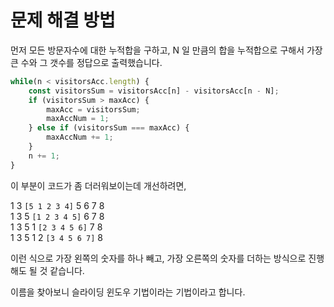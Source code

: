 # 문제 해결 방법
먼저 모든 방문자수에 대한 누적합을 구하고, N 일 만큼의 합을 누적합으로 구해서 가장 큰 수와 그 갯수를 정답으로 출력했습니다.  

``` javascript
while(n < visitorsAcc.length) {
    const visitorsSum = visitorsAcc[n] - visitorsAcc[n - N];
    if (visitorsSum > maxAcc) {
        maxAcc = visitorsSum;
        maxAccNum = 1;
    } else if (visitorsSum === maxAcc) {
        maxAccNum += 1;
    }
    n += 1;
}
```
이 부분이 코드가 좀 더러워보이는데 개선하려면,  

1 3 `[5 1 2 3 4]` 5 6 7 8  
1 3 5 `[1 2 3 4 5]` 6 7 8  
1 3 5 1 `[2 3 4 5 6]` 7 8  
1 3 5 1 2 `[3 4 5 6 7]` 8  

이런 식으로 가장 왼쪽의 숫자를 하나 빼고, 가장 오른쪽의 숫자를 더하는 방식으로 진행해도 될 것 같습니다.  

이름을 찾아보니 슬라이딩 윈도우 기법이라는 기법이라고 합니다.
